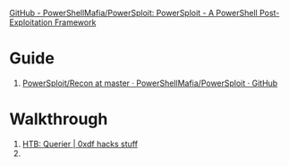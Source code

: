 

[GitHub - PowerShellMafia/PowerSploit: PowerSploit - A PowerShell Post-Exploitation Framework](https://github.com/PowerShellMafia/PowerSploit)

# Guide

1. [PowerSploit/Recon at master · PowerShellMafia/PowerSploit · GitHub](https://github.com/PowerShellMafia/PowerSploit/tree/master/Recon)
# Walkthrough

1. [HTB: Querier | 0xdf hacks stuff](https://0xdf.gitlab.io/2019/06/22/htb-querier.html#privesc-mssql-svc--administrator)
2. 